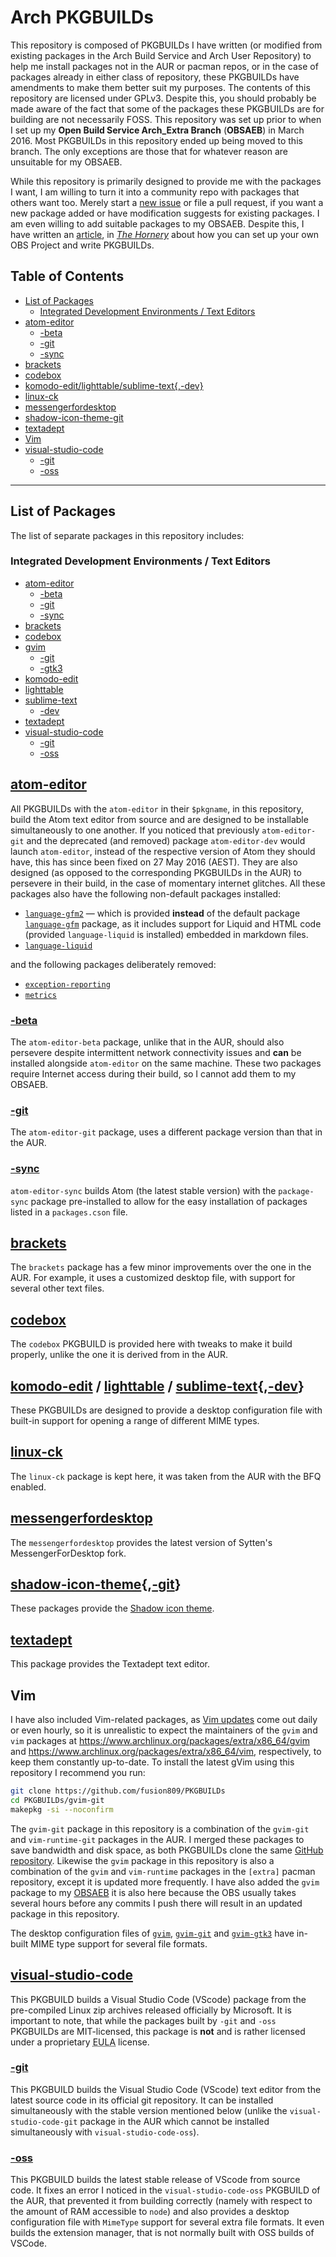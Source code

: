 # Arch PKGBUILDs
This repository is composed of PKGBUILDs I have written (or modified from existing packages in the Arch Build Service and Arch User Repository) to help me install packages not in the AUR or pacman repos, or in the case of packages already in either class of repository, these PKGBUILDs have amendments to make them better suit my purposes. The contents of this repository are licensed under GPLv3. Despite this, you should probably be made aware of the fact that some of the packages these PKGBUILDs are for building are not necessarily FOSS. This repository was set up prior to when I set up my **Open Build Service Arch_Extra Branch** (**OBSAEB**) in March 2016. Most PKGBUILDs in this repository ended up being moved to this branch. The only exceptions are those that for whatever reason are unsuitable for my OBSAEB.

While this repository is primarily designed to provide me with the packages I want, I am willing to turn it into a community repo with packages that others want too. Merely start a [new issue](https://github.com/fusion809/PKGBUILDs/issues/new) or file a pull request, if you want a new package added or have modification suggests for existing packages. I am even willing to add suitable packages to my OBSAEB. Despite this, I have written an [article](https://fusion809.github.io/package-development), in [*The Hornery*](https://fusion809.github.io) about how you can set up your own OBS Project and write PKGBUILDs.

## Table of Contents

  * [List of Packages](#list-of-packages)
    * [Integrated Development Environments / Text Editors](#integrated-development-environments--text-editors)
  * [atom-editor](#atom-editor)
    * [-beta](#-beta)
    * [-git](#-git)
    * [-sync](#-sync)
  * [brackets](#brackets)
  * [codebox](#codebox)
  * [komodo-edit/lighttable/sublime-text{,-dev}](#komodo-edit--lighttable--sublime-text-dev)
  * [linux-ck](#linux-ck)
  * [messengerfordesktop](#messengerfordesktop)
  * [shadow-icon-theme-git](#shadow-icon-theme-git)
  * [textadept](#textadept)
  * [Vim](#vim)
  * [visual-studio-code](#visual-studio-code)
    * [-git](#visual-studio-code-git)
    * [-oss](#visual-studio-code-oss)


--------------------

## List of Packages
The list of separate packages in this repository includes:

### Integrated Development Environments / Text Editors
* [atom-editor](/atom-editor/)
  * [-beta](/atom-editor-beta/)
  * [-git](/atom-editor-git/)
  * [-sync](/atom-editor-sync/)
* [brackets](/brackets/)
* [codebox](/codebox/)
* [gvim](/gvim/)
  * [-git](/gvim-git/)
  * [-gtk3](/gvim-gtk3/)
* [komodo-edit](/komodo-edit/)
* [lighttable](/lighttable/)
* [sublime-text](/sublime-text/)
  * [-dev](/sublime-text-dev/)
* [textadept](/textadept/)
* [visual-studio-code](/visual-studio-code/)
  * [-git](/visual-studio-code-git/)
  * [-oss](/visual-studio-code-oss/)

## [atom-editor](/atom-editor/)
All PKGBUILDs with the `atom-editor` in their `$pkgname`, in this repository, build the Atom text editor from source and are designed to be installable simultaneously to one another. If you noticed that previously `atom-editor-git` and the deprecated (and removed) package `atom-editor-dev` would launch `atom-editor`, instead of the respective version of Atom they should have, this has since been fixed on 27 May 2016 (AEST). They are also designed (as opposed to the corresponding PKGBUILDs in the AUR) to persevere in their build, in the case of momentary internet glitches. All these packages also have the following non-default packages installed:

* [`language-gfm2`](https://github.com/fusion809/language-gfm) &mdash; which is provided **instead** of the default package [`language-gfm`](https://github.com/atom/language-gfm) package, as it includes support for Liquid and HTML code (provided `language-liquid` is installed) embedded in markdown files.
* [`language-liquid`](https://github.com/puranjayjain/language-liquid)

and the following packages deliberately removed:

* [`exception-reporting`](https://github.com/atom/exception-reporting)
* [`metrics`](https://github.com/atom/metrics)

### [-beta](/atom-editor-beta/)
The `atom-editor-beta` package, unlike that in the AUR, should also persevere despite intermittent network connectivity issues and **can** be installed alongside `atom-editor` on the same machine. These two packages require Internet access during their build, so I cannot add them to my OBSAEB.

### [-git](/atom-editor-git/)
The `atom-editor-git` package, uses a different package version than that in the AUR.

### [-sync](/atom-editor-sync/)
`atom-editor-sync` builds Atom (the latest stable version) with the `package-sync` package pre-installed to allow for the easy installation of packages listed in a `packages.cson` file.

## [brackets](/brackets/)
The `brackets` package has a few minor improvements over the one in the AUR. For example, it uses a customized desktop file, with support for several other text files.

## [codebox](/codebox/)
The `codebox` PKGBUILD is provided here with tweaks to make it build properly, unlike the one it is derived from in the AUR.

## [komodo-edit](/komodo-edit/) / [lighttable](/lighttable/) / [sublime-text](/sublime-text/){,[-dev](/sublime-text-dev/)}
These PKGBUILDs are designed to provide a desktop configuration file with built-in support for opening a range of different MIME types.

## [linux-ck](/linux-ck/)
The `linux-ck` package is kept here, it was taken from the AUR with the BFQ enabled.

## [messengerfordesktop](/messengerfordesktop/)
The `messengerfordesktop` provides the latest version of Sytten's MessengerForDesktop fork.

## [shadow-icon-theme](/shadow-icon-theme/){,[-git](/shadow-icon-theme-git/)}
These packages provide the [Shadow icon theme](https://github.com/rudrab/Shadow).

## [textadept](/textadept/)
This package provides the Textadept text editor.

## Vim
I have also included Vim-related packages, as [Vim updates](https://github.com/vim/vim/releases) come out daily or even hourly, so it is unrealistic to expect the maintainers of the `gvim` and `vim` packages at https://www.archlinux.org/packages/extra/x86_64/gvim and https://www.archlinux.org/packages/extra/x86_64/vim, respectively, to keep them constantly up-to-date. To install the latest gVim using this repository I recommend you run:

```bash
git clone https://github.com/fusion809/PKGBUILDs
cd PKGBUILDs/gvim-git
makepkg -si --noconfirm
```

The `gvim-git` package in this repository is a combination of the `gvim-git` and `vim-runtime-git` packages in the AUR. I merged these packages to save bandwidth and disk space, as both PKGBUILDs clone the same [GitHub repository](https://github.com/vim/vim). Likewise the `gvim` package in this repository is also a combination of the `gvim` and `vim-runtime` packages in the `[extra]` pacman repository, except it is updated more frequently. I have also added the `gvim` package to my [OBSAEB](https://build.opensuse.org/package/show/home:fusion809:arch_extra/gvim) it is also here because the OBS usually takes several hours before any commits I push there will result in an updated package in this repository.

The desktop configuration files of [`gvim`](/gvim/), [`gvim-git`](/gvim-git/) and [`gvim-gtk3`](/gvim-gtk3/) have in-built MIME type support for several file formats.

## [visual-studio-code](/visual-studio-code/)
This PKGBUILD builds a Visual Studio Code (VScode) package from the pre-compiled Linux zip archives released officially by Microsoft. It is important to note, that while the packages built by `-git` and `-oss` PKGBUILDs are MIT-licensed, this package is **not** and is rather licensed under a proprietary <abbr title="End-User License Agreement">EULA</abbr> license.

### [-git](/visual-studio-code-git/)
This PKGBUILD builds the Visual Studio Code (VScode) text editor from the latest source code in its official git repository. It can be installed simultaneously with the stable version mentioned below (unlike the `visual-studio-code-git` package in the AUR which cannot be installed simultaneously with `visual-studio-code-oss`).

### [-oss](/visual-studio-code-oss/)
This PKGBUILD builds the latest stable release of VScode from source code. It fixes an error I noticed in the `visual-studio-code-oss` PKGBUILD of the AUR, that prevented it from building correctly (namely with respect to the amount of RAM accessible to `node`) and also provides a desktop configuration file with `MimeType` support for several extra file formats. It even builds the extension manager, that is not normally built with OSS builds of VSCode.
